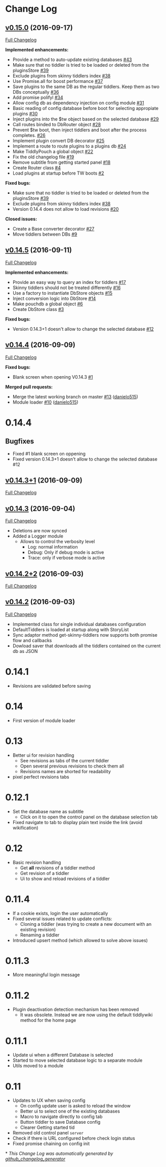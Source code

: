 # Change Log

## [v0.15.0](https://github.com/danielo515/tiddlypouch/tree/v0.15.0) (2016-09-17)
[Full Changelog](https://github.com/danielo515/tiddlypouch/compare/v0.14.5...v0.15.0)

**Implemented enhancements:**

- Provide a method to auto-update existing databases [\#43](https://github.com/danielo515/tiddlypouch/issues/43)
- Make sure that no tiddler is tried to be loaded or deleted from the pluginsStore [\#39](https://github.com/danielo515/tiddlypouch/issues/39)
- Exclude plugins from skinny tiddlers index [\#38](https://github.com/danielo515/tiddlypouch/issues/38)
- Use Promise.all for boost performance [\#37](https://github.com/danielo515/tiddlypouch/issues/37)
- Save plugins to the same DB as the regular tiddlers. Keep them as two DBs conceptually [\#36](https://github.com/danielo515/tiddlypouch/issues/36)
- Add promise polifyl [\#34](https://github.com/danielo515/tiddlypouch/issues/34)
- Allow config db as dependency injection on config module [\#31](https://github.com/danielo515/tiddlypouch/issues/31)
- Basic reading of config database before boot for selecting appropiate plugins [\#30](https://github.com/danielo515/tiddlypouch/issues/30)
- Inject plugins into the $tw object based on the selected database [\#29](https://github.com/danielo515/tiddlypouch/issues/29)
- Call routes binded to DbRouter object [\#28](https://github.com/danielo515/tiddlypouch/issues/28)
- Prevent $tw boot, then inject tiddlers and boot after the process completes. [\#26](https://github.com/danielo515/tiddlypouch/issues/26)
- Implement plugin convert DB decorator [\#25](https://github.com/danielo515/tiddlypouch/issues/25)
- Implement a route to route plugins to a plugins db [\#24](https://github.com/danielo515/tiddlypouch/issues/24)
- Make TiddlyPouch a global object [\#22](https://github.com/danielo515/tiddlypouch/issues/22)
- Fix the old changelog file [\#19](https://github.com/danielo515/tiddlypouch/issues/19)
- Remove subtitle from getting started panel [\#18](https://github.com/danielo515/tiddlypouch/issues/18)
- Create Router class [\#4](https://github.com/danielo515/tiddlypouch/issues/4)
- Load plugins at startup before TW boots [\#2](https://github.com/danielo515/tiddlypouch/issues/2)

**Fixed bugs:**

- Make sure that no tiddler is tried to be loaded or deleted from the pluginsStore [\#39](https://github.com/danielo515/tiddlypouch/issues/39)
- Exclude plugins from skinny tiddlers index [\#38](https://github.com/danielo515/tiddlypouch/issues/38)
- Version 0.14.4 does not allow to load revisions  [\#20](https://github.com/danielo515/tiddlypouch/issues/20)

**Closed issues:**

- Create a Base converter decorator [\#27](https://github.com/danielo515/tiddlypouch/issues/27)
- Move tiddlers between DBs [\#9](https://github.com/danielo515/tiddlypouch/issues/9)

## [v0.14.5](https://github.com/danielo515/tiddlypouch/tree/v0.14.5) (2016-09-11)
[Full Changelog](https://github.com/danielo515/tiddlypouch/compare/v0.14.4...v0.14.5)

**Implemented enhancements:**

- Provide an easy way to query an index for tiddlers [\#17](https://github.com/danielo515/tiddlypouch/issues/17)
- Skinny tiddlers should not be treated differently [\#16](https://github.com/danielo515/tiddlypouch/issues/16)
- Use a factory to instantiate DbStore objects [\#15](https://github.com/danielo515/tiddlypouch/issues/15)
- Inject conversion logic into DbStore [\#14](https://github.com/danielo515/tiddlypouch/issues/14)
- Make pouchdb a global object [\#6](https://github.com/danielo515/tiddlypouch/issues/6)
- Create DbStore class [\#3](https://github.com/danielo515/tiddlypouch/issues/3)

**Fixed bugs:**

- Version 0.14.3+1 doesn't allow to change the selected database  [\#12](https://github.com/danielo515/tiddlypouch/issues/12)

## [v0.14.4](https://github.com/danielo515/tiddlypouch/tree/v0.14.4) (2016-09-09)
[Full Changelog](https://github.com/danielo515/tiddlypouch/compare/v0.14.3+1...v0.14.4)

**Fixed bugs:**

- Blank screen when opening V0.14.3 [\#1](https://github.com/danielo515/tiddlypouch/issues/1)

**Merged pull requests:**

- Merge the latest working branch on master [\#13](https://github.com/danielo515/tiddlypouch/pull/13) ([danielo515](https://github.com/danielo515))
- Module loader [\#10](https://github.com/danielo515/tiddlypouch/pull/10) ([danielo515](https://github.com/danielo515))

# 0.14.4
## Bugfixes
- Fixed #1 blank screen on oppening
- Fixed version 0.14.3+1 doesn't allow to change the selected database #12
## [v0.14.3+1](https://github.com/danielo515/tiddlypouch/tree/v0.14.3+1) (2016-09-09)
[Full Changelog](https://github.com/danielo515/tiddlypouch/compare/v0.14.3...v0.14.3+1)

## [v0.14.3](https://github.com/danielo515/tiddlypouch/tree/v0.14.3) (2016-09-04)
[Full Changelog](https://github.com/danielo515/tiddlypouch/compare/v0.14.2+2...v0.14.3)
- Deletions are now synced
- Added a Logger module
  - Allows to control the verbosity level
    - Log: normal information
    - Debug: Only if debug mode is active
    - Trace: only if verbose mode is active
## [v0.14.2+2](https://github.com/danielo515/tiddlypouch/tree/v0.14.2+2) (2016-09-03)
[Full Changelog](https://github.com/danielo515/tiddlypouch/compare/v0.14.2...v0.14.2+2)

## [v0.14.2](https://github.com/danielo515/tiddlypouch/tree/v0.14.2) (2016-09-03)
[Full Changelog](https://github.com/danielo515/tiddlypouch/compare/v0.11.3...v0.14.2)
- Implemented class for single individual databases configuration
- DefaultTiddlers is loaded at startup along with StoryList
- Sync adaptor method get-skinny-tiddlers now supports both promise flow and callbacks
- Dowload saver that downloads all the tiddlers contained on the current db as JSON
# 0.14.1
- Revisions are validated before saving 
# 0.14
- First version of module loader
# 0.13
- Better ui for revision handling
  - See revisions as tabs of the current tiddler
  - Open several previous revisions to check them all
  - Revisions names are shorted for readability
 - pixel perfect revisions tabs
# 0.12.1
- Set the database name as subtitle
  - Click on it to open the control panel on the database selection tab
- Fixed navigate to tab to display plain text inside the link (avoid wikification)
# 0.12
- Basic revision handling
  - Get **all** revisions of a tiddler method
  - Get revision of a tiddler
  - Ui to show and reload revisions of a tiddler
# 0.11.4
- If a cookie exists, login the user automatically
- Fixed several issues related to update conflicts:
  - Cloning a tiddler (was trying to create a new document with an existing revision)
  - Renaming a tiddler
- Introduced upsert method (which allowed to solve above issues)
# 0.11.3
- More meaningful login message
# 0.11.2
- Plugin deactivation detection mechanism has been removed
  - It was obsolete. Instead we are now using the default tiddlywiki method for the home page
# 0.11.1
- Update ui when a different Database is selected
- Started to move selected database logic to a separate module
- Utils moved to a module
# 0.11
- Updates to UX when saving config
  - On config update user is asked to reload the window
  - Better ui to select one of the existing databases
  - Macro to navigate directly to config tab
  - Button tiddler to save Database config
  - Clearer Getting started tid
- Removed old control panel `server`
- Check if there is URL configured before check login status
- Fixed promise chaining on config init

\* *This Change Log was automatically generated by [github_changelog_generator](https://github.com/skywinder/Github-Changelog-Generator)*